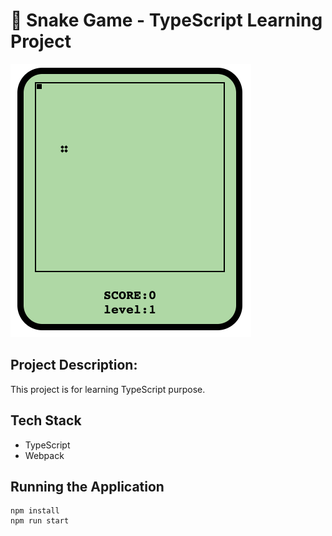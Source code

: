 # 🐍 Snake Game - TypeScript Learning Project

![Snake](README.png)

## Project Description:

This project is for learning TypeScript purpose.

## Tech Stack

- TypeScript
- Webpack

## Running the Application

```
npm install
npm run start
```
